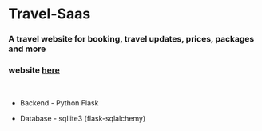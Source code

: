# Travel-Saas

### A travel website for booking, travel updates, prices, packages and more

### website [here](https://travel-saas.herokuapp.com/)

<br>

* Backend - Python Flask

* Database - sqllite3 (flask-sqlalchemy)


